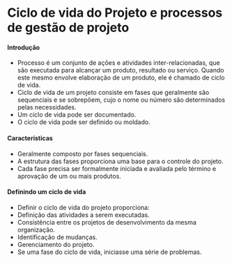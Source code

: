 # Ciclo de vida do Projeto e processos de gestão de projeto

#### Introdução
- Processo é um conjunto de ações e atividades inter-relacionadas, que são executada para alcançar um produto, resultado ou serviço. Quando este mesmo envolve elaboração de um produto, ele é chamado de ciclo de vida.
- Ciclo de vida de um projeto consiste em fases que geralmente são sequenciais e se sobrepõem, cujo o nome ou número são determinados pelas necessidades.
- Um ciclo de vida pode ser documentado.
- O ciclo de vida pode ser definido ou moldado.

#### Características
- Geralmente composto por fases sequenciais.
- A estrutura das fases proporciona uma base para o controle do projeto.
- Cada fase precisa ser formalmente iniciada e avaliada pelo término e aprovação de um ou mais produtos.

#### Definindo um ciclo de vida
- Definir o ciclo de vida do projeto proporciona:
- Definição das atividades a serem executadas.
- Consistência entre os projetos de desenvolvimento da mesma organização.
- Identificação de mudanças.
- Gerenciamento do projeto.
- Se uma fase do ciclo de vida, iniciasse uma série de problemas.
